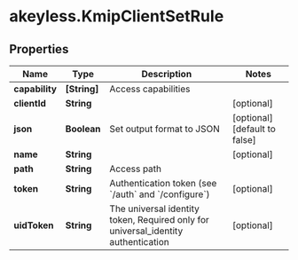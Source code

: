 # akeyless.KmipClientSetRule

## Properties

Name | Type | Description | Notes
------------ | ------------- | ------------- | -------------
**capability** | **[String]** | Access capabilities | 
**clientId** | **String** |  | [optional] 
**json** | **Boolean** | Set output format to JSON | [optional] [default to false]
**name** | **String** |  | [optional] 
**path** | **String** | Access path | 
**token** | **String** | Authentication token (see &#x60;/auth&#x60; and &#x60;/configure&#x60;) | [optional] 
**uidToken** | **String** | The universal identity token, Required only for universal_identity authentication | [optional] 


